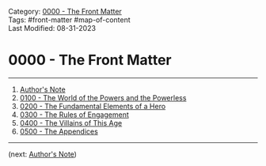 Category: [0000 - The Front Matter](0000%20-%20The%20Front%20Matter.md)  
Tags: #front-matter #map-of-content   
Last Modified: 08-31-2023  
# 0000 - The Front Matter

****

1. [Author's Note](Author%27s%20Note.md)
2. [0100 - The World of the Powers and the Powerless](../0100%20-%20The%20World%20of%20the%20Powers%20and%20the%20Powerless/0100%20-%20The%20World%20of%20the%20Powers%20and%20the%20Powerless.md)
3. [0200 - The Fundamental Elements of a Hero](../0200%20-%20The%20Fundamental%20Elements%20of%20a%20Hero/0200%20-%20The%20Fundamental%20Elements%20of%20a%20Hero.md)
4. [0300 - The Rules of Engagement](../0300%20-%20The%20Rules%20of%20Engagement/0300%20-%20The%20Rules%20of%20Engagement.md)
5. [0400 - The Villains of This Age](../0400%20-%20The%20Villains%20of%20This%20Age/0400%20-%20The%20Villains%20of%20This%20Age.md)
6. [0500 - The Appendices](../0500%20-%20The%20Appendices/0500%20-%20The%20Appendices.md)

****

(next: [Author's Note](Author%27s%20Note.md))
